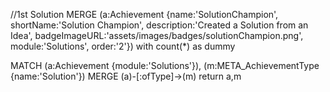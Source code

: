 

//1st Solution
MERGE (a:Achievement {name:'SolutionChampion', shortName:'Solution Champion', description:'Created a Solution from an Idea', badgeImageURL:'assets/images/badges/solutionChampion.png', module:'Solutions', order:'2'})
with count(*) as dummy


MATCH (a:Achievement {module:'Solutions'}), (m:META_AchievementType {name:'Solution'}) 
MERGE (a)-[:ofType]->(m)
return a,m  

